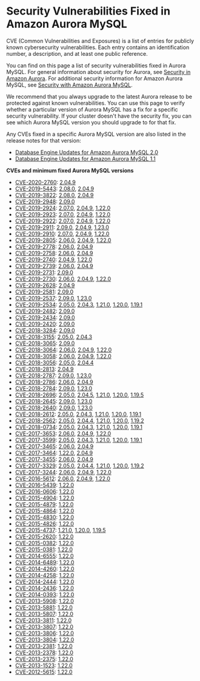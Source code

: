# Security Vulnerabilities Fixed in Amazon Aurora MySQL<a name="AuroraMySQL.CVE_list"></a>

 CVE \(Common Vulnerabilities and Exposures\) is a list of entries for publicly known cybersecurity vulnerabilities\. Each entry contains an identification number, a description, and at least one public reference\. 

 You can find on this page a list of security vulnerabilities fixed in Aurora MySQL\. For general information about security for Aurora, see [Security in Amazon Aurora](UsingWithRDS.md)\. For additional security information for Amazon Aurora MySQL, see [Security with Amazon Aurora MySQL](AuroraMySQL.Security.md)\. 

 We recommend that you always upgrade to the latest Aurora release to be protected against known vulnerabilities\. You can use this page to verify whether a particular version of Aurora MySQL has a fix for a specific security vulnerability\. If your cluster doesn't have the security fix, you can see which Aurora MySQL version you should upgrade to for that fix\. 

 Any CVEs fixed in a specific Aurora MySQL version are also listed in the release notes for that version: 
+  [Database Engine Updates for Amazon Aurora MySQL 2\.0](AuroraMySQL.Updates.20Updates.md) 
+  [Database Engine Updates for Amazon Aurora MySQL 1\.1](AuroraMySQL.Updates.11Updates.md) 

**CVEs and minimum fixed Aurora MySQL versions**
+ [CVE\-2020\-2760](https://cve.mitre.org/cgi-bin/cvename.cgi?name=CVE-2020-2760): [2\.04\.9](AuroraMySQL.Updates.2049.md)
+ [CVE\-2019\-5443](https://cve.mitre.org/cgi-bin/cvename.cgi?name=CVE-2019-5443): [2\.08\.0](AuroraMySQL.Updates.2080.md), [2\.04\.9](AuroraMySQL.Updates.2049.md)
+ [CVE\-2019\-3822](https://cve.mitre.org/cgi-bin/cvename.cgi?name=CVE-2019-3822): [2\.08\.0](AuroraMySQL.Updates.2080.md), [2\.04\.9](AuroraMySQL.Updates.2049.md)
+ [CVE\-2019\-2948](https://cve.mitre.org/cgi-bin/cvename.cgi?name=CVE-2019-2948): [2\.09\.0](AuroraMySQL.Updates.2090.md)
+ [CVE\-2019\-2924](https://cve.mitre.org/cgi-bin/cvename.cgi?name=CVE-2019-2924): [2\.07\.0](AuroraMySQL.Updates.2070.md), [2\.04\.9](AuroraMySQL.Updates.2049.md), [1\.22\.0](AuroraMySQL.Updates.1220.md)
+ [CVE\-2019\-2923](https://cve.mitre.org/cgi-bin/cvename.cgi?name=CVE-2019-2923): [2\.07\.0](AuroraMySQL.Updates.2070.md), [2\.04\.9](AuroraMySQL.Updates.2049.md), [1\.22\.0](AuroraMySQL.Updates.1220.md)
+ [CVE\-2019\-2922](https://cve.mitre.org/cgi-bin/cvename.cgi?name=CVE-2019-2922): [2\.07\.0](AuroraMySQL.Updates.2070.md), [2\.04\.9](AuroraMySQL.Updates.2049.md), [1\.22\.0](AuroraMySQL.Updates.1220.md)
+ [CVE\-2019\-2911](https://cve.mitre.org/cgi-bin/cvename.cgi?name=CVE-2019-2911): [2\.09\.0](AuroraMySQL.Updates.2090.md), [2\.04\.9](AuroraMySQL.Updates.2049.md), [1\.23\.0](AuroraMySQL.Updates.1230.md)
+ [CVE\-2019\-2910](https://cve.mitre.org/cgi-bin/cvename.cgi?name=CVE-2019-2910): [2\.07\.0](AuroraMySQL.Updates.2070.md), [2\.04\.9](AuroraMySQL.Updates.2049.md), [1\.22\.0](AuroraMySQL.Updates.1220.md)
+ [CVE\-2019\-2805](https://cve.mitre.org/cgi-bin/cvename.cgi?name=CVE-2019-2805): [2\.06\.0](AuroraMySQL.Updates.2060.md), [2\.04\.9](AuroraMySQL.Updates.2049.md), [1\.22\.0](AuroraMySQL.Updates.1220.md)
+ [CVE\-2019\-2778](https://cve.mitre.org/cgi-bin/cvename.cgi?name=CVE-2019-2778): [2\.06\.0](AuroraMySQL.Updates.2060.md), [2\.04\.9](AuroraMySQL.Updates.2049.md)
+ [CVE\-2019\-2758](https://cve.mitre.org/cgi-bin/cvename.cgi?name=CVE-2019-2758): [2\.06\.0](AuroraMySQL.Updates.2060.md), [2\.04\.9](AuroraMySQL.Updates.2049.md)
+ [CVE\-2019\-2740](https://cve.mitre.org/cgi-bin/cvename.cgi?name=CVE-2019-2740): [2\.04\.9](AuroraMySQL.Updates.2049.md), [1\.22\.0](AuroraMySQL.Updates.1220.md)
+ [CVE\-2019\-2739](https://cve.mitre.org/cgi-bin/cvename.cgi?name=CVE-2019-2739): [2\.06\.0](AuroraMySQL.Updates.2060.md), [2\.04\.9](AuroraMySQL.Updates.2049.md)
+ [CVE\-2019\-2731](https://cve.mitre.org/cgi-bin/cvename.cgi?name=CVE-2019-2731): [2\.09\.0](AuroraMySQL.Updates.2090.md)
+ [CVE\-2019\-2730](https://cve.mitre.org/cgi-bin/cvename.cgi?name=CVE-2019-2730): [2\.06\.0](AuroraMySQL.Updates.2060.md), [2\.04\.9](AuroraMySQL.Updates.2049.md), [1\.22\.0](AuroraMySQL.Updates.1220.md)
+ [CVE\-2019\-2628](https://cve.mitre.org/cgi-bin/cvename.cgi?name=CVE-2019-2628): [2\.04\.9](AuroraMySQL.Updates.2049.md)
+ [CVE\-2019\-2581](https://cve.mitre.org/cgi-bin/cvename.cgi?name=CVE-2019-2581): [2\.09\.0](AuroraMySQL.Updates.2090.md)
+ [CVE\-2019\-2537](https://cve.mitre.org/cgi-bin/cvename.cgi?name=CVE-2019-2537): [2\.09\.0](AuroraMySQL.Updates.2090.md), [1\.23\.0](AuroraMySQL.Updates.1230.md)
+ [CVE\-2019\-2534](https://cve.mitre.org/cgi-bin/cvename.cgi?name=CVE-2019-2534): [2\.05\.0](AuroraMySQL.Updates.2050.md), [2\.04\.3](AuroraMySQL.Updates.2043.md), [1\.21\.0](AuroraMySQL.Updates.1210.md), [1\.20\.0](AuroraMySQL.Updates.1200.md), [1\.19\.1](AuroraMySQL.Updates.1191.md)
+ [CVE\-2019\-2482](https://cve.mitre.org/cgi-bin/cvename.cgi?name=CVE-2019-2482): [2\.09\.0](AuroraMySQL.Updates.2090.md)
+ [CVE\-2019\-2434](https://cve.mitre.org/cgi-bin/cvename.cgi?name=CVE-2019-2434): [2\.09\.0](AuroraMySQL.Updates.2090.md)
+ [CVE\-2019\-2420](https://cve.mitre.org/cgi-bin/cvename.cgi?name=CVE-2019-2420): [2\.09\.0](AuroraMySQL.Updates.2090.md)
+ [CVE\-2018\-3284](https://cve.mitre.org/cgi-bin/cvename.cgi?name=CVE-2018-3284): [2\.09\.0](AuroraMySQL.Updates.2090.md)
+ [CVE\-2018\-3155](https://cve.mitre.org/cgi-bin/cvename.cgi?name=CVE-2018-3155): [2\.05\.0](AuroraMySQL.Updates.2050.md), [2\.04\.3](AuroraMySQL.Updates.2043.md)
+ [CVE\-2018\-3065](https://cve.mitre.org/cgi-bin/cvename.cgi?name=CVE-2018-3065): [2\.09\.0](AuroraMySQL.Updates.2090.md)
+ [CVE\-2018\-3064](https://cve.mitre.org/cgi-bin/cvename.cgi?name=CVE-2018-3064): [2\.06\.0](AuroraMySQL.Updates.2060.md), [2\.04\.9](AuroraMySQL.Updates.2049.md), [1\.22\.0](AuroraMySQL.Updates.1220.md)
+ [CVE\-2018\-3058](https://cve.mitre.org/cgi-bin/cvename.cgi?name=CVE-2018-3058): [2\.06\.0](AuroraMySQL.Updates.2060.md), [2\.04\.9](AuroraMySQL.Updates.2049.md), [1\.22\.0](AuroraMySQL.Updates.1220.md)
+ [CVE\-2018\-3056](https://cve.mitre.org/cgi-bin/cvename.cgi?name=CVE-2018-3056): [2\.05\.0](AuroraMySQL.Updates.2050.md), [2\.04\.4](AuroraMySQL.Updates.2044.md)
+ [CVE\-2018\-2813](https://cve.mitre.org/cgi-bin/cvename.cgi?name=CVE-2018-2813): [2\.04\.9](AuroraMySQL.Updates.2049.md)
+ [CVE\-2018\-2787](https://cve.mitre.org/cgi-bin/cvename.cgi?name=CVE-2018-2787): [2\.09\.0](AuroraMySQL.Updates.2090.md), [1\.23\.0](AuroraMySQL.Updates.1230.md)
+ [CVE\-2018\-2786](https://cve.mitre.org/cgi-bin/cvename.cgi?name=CVE-2018-2786): [2\.06\.0](AuroraMySQL.Updates.2060.md), [2\.04\.9](AuroraMySQL.Updates.2049.md)
+ [CVE\-2018\-2784](https://cve.mitre.org/cgi-bin/cvename.cgi?name=CVE-2018-2784): [2\.09\.0](AuroraMySQL.Updates.2090.md), [1\.23\.0](AuroraMySQL.Updates.1230.md)
+ [CVE\-2018\-2696](https://cve.mitre.org/cgi-bin/cvename.cgi?name=CVE-2018-2696): [2\.05\.0](AuroraMySQL.Updates.2050.md), [2\.04\.5](AuroraMySQL.Updates.2045.md), [1\.21\.0](AuroraMySQL.Updates.1210.md), [1\.20\.0](AuroraMySQL.Updates.1200.md), [1\.19\.5](AuroraMySQL.Updates.1195.md)
+ [CVE\-2018\-2645](https://cve.mitre.org/cgi-bin/cvename.cgi?name=CVE-2018-2645): [2\.09\.0](AuroraMySQL.Updates.2090.md), [1\.23\.0](AuroraMySQL.Updates.1230.md)
+ [CVE\-2018\-2640](https://cve.mitre.org/cgi-bin/cvename.cgi?name=CVE-2018-2640): [2\.09\.0](AuroraMySQL.Updates.2090.md), [1\.23\.0](AuroraMySQL.Updates.1230.md)
+ [CVE\-2018\-2612](https://cve.mitre.org/cgi-bin/cvename.cgi?name=CVE-2018-2612): [2\.05\.0](AuroraMySQL.Updates.2050.md), [2\.04\.3](AuroraMySQL.Updates.2043.md), [1\.21\.0](AuroraMySQL.Updates.1210.md), [1\.20\.0](AuroraMySQL.Updates.1200.md), [1\.19\.1](AuroraMySQL.Updates.1191.md)
+ [CVE\-2018\-2562](https://cve.mitre.org/cgi-bin/cvename.cgi?name=CVE-2018-2562): [2\.05\.0](AuroraMySQL.Updates.2050.md), [2\.04\.4](AuroraMySQL.Updates.2044.md), [1\.21\.0](AuroraMySQL.Updates.1210.md), [1\.20\.0](AuroraMySQL.Updates.1200.md), [1\.19\.2](AuroraMySQL.Updates.1192.md)
+ [CVE\-2018\-0734](https://cve.mitre.org/cgi-bin/cvename.cgi?name=CVE-2018-0734): [2\.05\.0](AuroraMySQL.Updates.2050.md), [2\.04\.3](AuroraMySQL.Updates.2043.md), [1\.21\.0](AuroraMySQL.Updates.1210.md), [1\.20\.0](AuroraMySQL.Updates.1200.md), [1\.19\.1](AuroraMySQL.Updates.1191.md)
+ [CVE\-2017\-3653](https://cve.mitre.org/cgi-bin/cvename.cgi?name=CVE-2017-3653): [2\.06\.0](AuroraMySQL.Updates.2060.md), [2\.04\.9](AuroraMySQL.Updates.2049.md), [1\.22\.0](AuroraMySQL.Updates.1220.md)
+ [CVE\-2017\-3599](https://cve.mitre.org/cgi-bin/cvename.cgi?name=CVE-2017-3599): [2\.05\.0](AuroraMySQL.Updates.2050.md), [2\.04\.3](AuroraMySQL.Updates.2043.md), [1\.21\.0](AuroraMySQL.Updates.1210.md), [1\.20\.0](AuroraMySQL.Updates.1200.md), [1\.19\.1](AuroraMySQL.Updates.1191.md)
+ [CVE\-2017\-3465](https://cve.mitre.org/cgi-bin/cvename.cgi?name=CVE-2017-3465): [2\.06\.0](AuroraMySQL.Updates.2060.md), [2\.04\.9](AuroraMySQL.Updates.2049.md)
+ [CVE\-2017\-3464](https://cve.mitre.org/cgi-bin/cvename.cgi?name=CVE-2017-3464): [1\.22\.0](AuroraMySQL.Updates.1220.md), [2\.04\.9](AuroraMySQL.Updates.2049.md)
+ [CVE\-2017\-3455](https://cve.mitre.org/cgi-bin/cvename.cgi?name=CVE-2017-3455): [2\.06\.0](AuroraMySQL.Updates.2060.md), [2\.04\.9](AuroraMySQL.Updates.2049.md)
+ [CVE\-2017\-3329](https://cve.mitre.org/cgi-bin/cvename.cgi?name=CVE-2017-3329): [2\.05\.0](AuroraMySQL.Updates.2050.md), [2\.04\.4](AuroraMySQL.Updates.2044.md), [1\.21\.0](AuroraMySQL.Updates.1210.md), [1\.20\.0](AuroraMySQL.Updates.1200.md), [1\.19\.2](AuroraMySQL.Updates.1192.md)
+ [CVE\-2017\-3244](https://cve.mitre.org/cgi-bin/cvename.cgi?name=CVE-2017-3244): [2\.06\.0](AuroraMySQL.Updates.2060.md), [2\.04\.9](AuroraMySQL.Updates.2049.md), [1\.22\.0](AuroraMySQL.Updates.1220.md)
+ [CVE\-2016\-5612](https://cve.mitre.org/cgi-bin/cvename.cgi?name=CVE-2016-5612): [2\.06\.0](AuroraMySQL.Updates.2060.md), [2\.04\.9](AuroraMySQL.Updates.2049.md), [1\.22\.0](AuroraMySQL.Updates.1220.md)
+ [CVE\-2016\-5439](https://cve.mitre.org/cgi-bin/cvename.cgi?name=CVE-2016-5439): [1\.22\.0](AuroraMySQL.Updates.1220.md)
+ [CVE\-2016\-0606](https://cve.mitre.org/cgi-bin/cvename.cgi?name=CVE-2016-0606): [1\.22\.0](AuroraMySQL.Updates.1220.md)
+ [CVE\-2015\-4904](https://cve.mitre.org/cgi-bin/cvename.cgi?name=CVE-2015-4904): [1\.22\.0](AuroraMySQL.Updates.1220.md)
+ [CVE\-2015\-4879](https://cve.mitre.org/cgi-bin/cvename.cgi?name=CVE-2015-4879): [1\.22\.0](AuroraMySQL.Updates.1220.md)
+ [CVE\-2015\-4864](https://cve.mitre.org/cgi-bin/cvename.cgi?name=CVE-2015-4864): [1\.22\.0](AuroraMySQL.Updates.1220.md)
+ [CVE\-2015\-4830](https://cve.mitre.org/cgi-bin/cvename.cgi?name=CVE-2015-4830): [1\.22\.0](AuroraMySQL.Updates.1220.md)
+ [CVE\-2015\-4826](https://cve.mitre.org/cgi-bin/cvename.cgi?name=CVE-2015-4826): [1\.22\.0](AuroraMySQL.Updates.1220.md)
+ [CVE\-2015\-4737](https://cve.mitre.org/cgi-bin/cvename.cgi?name=CVE-2015-4737): [1\.21\.0](AuroraMySQL.Updates.1210.md), [1\.20\.0](AuroraMySQL.Updates.1200.md), [1\.19\.5](AuroraMySQL.Updates.1195.md)
+ [CVE\-2015\-2620](https://cve.mitre.org/cgi-bin/cvename.cgi?name=CVE-2015-2620): [1\.22\.0](AuroraMySQL.Updates.1220.md)
+ [CVE\-2015\-0382](https://cve.mitre.org/cgi-bin/cvename.cgi?name=CVE-2015-0382): [1\.22\.0](AuroraMySQL.Updates.1220.md)
+ [CVE\-2015\-0381](https://cve.mitre.org/cgi-bin/cvename.cgi?name=CVE-2015-0381): [1\.22\.0](AuroraMySQL.Updates.1220.md)
+ [CVE\-2014\-6555](https://cve.mitre.org/cgi-bin/cvename.cgi?name=CVE-2014-6555): [1\.22\.0](AuroraMySQL.Updates.1220.md)
+ [CVE\-2014\-6489](https://cve.mitre.org/cgi-bin/cvename.cgi?name=CVE-2014-6489): [1\.22\.0](AuroraMySQL.Updates.1220.md)
+ [CVE\-2014\-4260](https://cve.mitre.org/cgi-bin/cvename.cgi?name=CVE-2014-4260): [1\.22\.0](AuroraMySQL.Updates.1220.md)
+ [CVE\-2014\-4258](https://cve.mitre.org/cgi-bin/cvename.cgi?name=CVE-2014-4258): [1\.22\.0](AuroraMySQL.Updates.1220.md)
+ [CVE\-2014\-2444](https://cve.mitre.org/cgi-bin/cvename.cgi?name=CVE-2014-2444): [1\.22\.0](AuroraMySQL.Updates.1220.md)
+ [CVE\-2014\-2436](https://cve.mitre.org/cgi-bin/cvename.cgi?name=CVE-2014-2436): [1\.22\.0](AuroraMySQL.Updates.1220.md)
+ [CVE\-2014\-0393](https://cve.mitre.org/cgi-bin/cvename.cgi?name=CVE-2014-0393): [1\.22\.0](AuroraMySQL.Updates.1220.md)
+ [CVE\-2013\-5908](https://cve.mitre.org/cgi-bin/cvename.cgi?name=CVE-2013-5908): [1\.22\.0](AuroraMySQL.Updates.1220.md)
+ [CVE\-2013\-5881](https://cve.mitre.org/cgi-bin/cvename.cgi?name=CVE-2013-5881): [1\.22\.0](AuroraMySQL.Updates.1220.md)
+ [CVE\-2013\-5807](https://cve.mitre.org/cgi-bin/cvename.cgi?name=CVE-2013-5807): [1\.22\.0](AuroraMySQL.Updates.1220.md)
+ [CVE\-2013\-3811](https://cve.mitre.org/cgi-bin/cvename.cgi?name=CVE-2013-3811): [1\.22\.0](AuroraMySQL.Updates.1220.md)
+ [CVE\-2013\-3807](https://cve.mitre.org/cgi-bin/cvename.cgi?name=CVE-2013-3807): [1\.22\.0](AuroraMySQL.Updates.1220.md)
+ [CVE\-2013\-3806](https://cve.mitre.org/cgi-bin/cvename.cgi?name=CVE-2013-3806): [1\.22\.0](AuroraMySQL.Updates.1220.md)
+ [CVE\-2013\-3804](https://cve.mitre.org/cgi-bin/cvename.cgi?name=CVE-2013-3804): [1\.22\.0](AuroraMySQL.Updates.1220.md)
+ [CVE\-2013\-2381](https://cve.mitre.org/cgi-bin/cvename.cgi?name=CVE-2013-2381): [1\.22\.0](AuroraMySQL.Updates.1220.md)
+ [CVE\-2013\-2378](https://cve.mitre.org/cgi-bin/cvename.cgi?name=CVE-2013-2378): [1\.22\.0](AuroraMySQL.Updates.1220.md)
+ [CVE\-2013\-2375](https://cve.mitre.org/cgi-bin/cvename.cgi?name=CVE-2013-2375): [1\.22\.0](AuroraMySQL.Updates.1220.md)
+ [CVE\-2013\-1523](https://cve.mitre.org/cgi-bin/cvename.cgi?name=CVE-2013-1523): [1\.22\.0](AuroraMySQL.Updates.1220.md)
+ [CVE\-2012\-5615](https://cve.mitre.org/cgi-bin/cvename.cgi?name=CVE-2012-5615): [1\.22\.0](AuroraMySQL.Updates.1220.md)